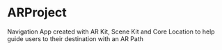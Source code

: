 # ARProject

Navigation App created with AR Kit, Scene Kit and Core Location to help guide users to their destination with an AR Path
